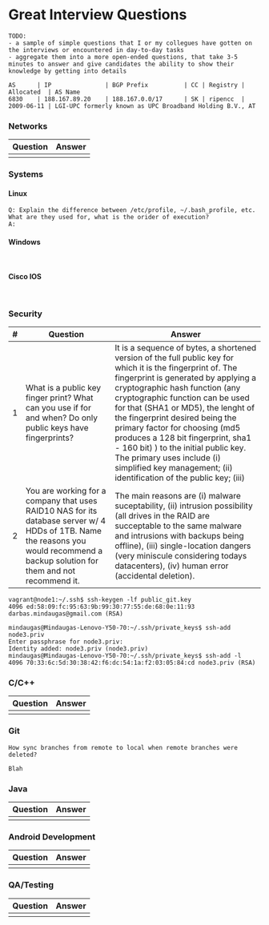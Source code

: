 # Great Interview Questions

```
TODO: 
- a sample of simple questions that I or my collegues have gotten on the interviews or encountered in day-to-day tasks
- aggregate them into a more open-ended questions, that take 3-5 minutes to answer and give candidates the ability to show their knowledge by getting into details

```


```
AS      | IP               | BGP Prefix          | CC | Registry | Allocated  | AS Name
6830    | 188.167.89.20    | 188.167.0.0/17      | SK | ripencc  | 2009-06-11 | LGI-UPC formerly known as UPC Broadband Holding B.V., AT
```


### Networks 
| Question      | Answer      |
|---------------|-------------|
|               |             |

### Systems
#### Linux
```
Q: Explain the difference between /etc/profile, ~/.bash_profile, etc. What are they used for, what is the orider of execution?
A: 

```
#### Windows
```


```
#### Cisco IOS
```


```

### Security
| # |Question     | Answer      |
|---|-------------|-------------|
| 1 | What is a public key finger print? What can you use if for and when? Do only public keys have fingerprints? | It is a sequence of bytes, a shortened version of the full public key for which it is the fingerprint of. The fingerprint is generated by applying a cryptographic hash function (any cryptographic function can be used for that (SHA1 or MD5), the lenght of the fingerprint desired being the primary factor for choosing (md5 produces a 128 bit fingerprint, sha1 - 160 bit) ) to the initial public key. The primary uses include (i) simplified key management; (ii) identification of the public key; (iii) |
| 2 | You are working for a company that uses RAID10 NAS for its database server w/ 4 HDDs of 1TB. Name the reasons you would recommend a backup solution for them and not recommend it. | The main reasons are (i) malware suceptability, (ii) intrusion possibility (all drives in the RAID are succeptable to the same malware and intrusions with backups being offline), (iii) single-location dangers (very miniscule considering todays datacenters), (iv) human error (accidental deletion). |

```
vagrant@node1:~/.ssh$ ssh-keygen -lf public_git.key 
4096 ed:58:09:fc:95:63:9b:99:30:77:55:de:68:0e:11:93  darbas.mindaugas@gmail.com (RSA)
```

```
mindaugas@Mindaugas-Lenovo-Y50-70:~/.ssh/private_keys$ ssh-add node3.priv 
Enter passphrase for node3.priv: 
Identity added: node3.priv (node3.priv)
mindaugas@Mindaugas-Lenovo-Y50-70:~/.ssh/private_keys$ ssh-add -l
4096 70:33:6c:5d:30:38:42:f6:dc:54:1a:f2:03:05:84:cd node3.priv (RSA)
```

### C/C++ 
| Question      | Answer      |
|---------------|-------------|
|               |             |

### Git
``` 
How sync branches from remote to local when remote branches were deleted?
```
```
Blah
```

### Java
| Question      | Answer      |
|---------------|-------------|
|               |             |

### Android Development
| Question      | Answer      |
|---------------|-------------|
|               |             |

### QA/Testing
| Question      | Answer      |
|---------------|-------------|
|               |             |
